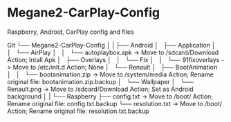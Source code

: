 # Megane2-CarPlay-Config
Raspberry, Android, CarPlay config and files

Git
└── Megane2-CarPlay-Config
    │
		|
    ├── Android
    │   ├── Application
    │   │   └── AirPlay
    │   │       └── autoplaybox.apk			-> Move to /sdcard/Download 	Action; Intall Apk
    │   ├── Overlays
    │   │   └── Fix
    │   │       └── 91fixoverlays				-> Move to /etc/init.d				Action; None
    │   └── Renault
    │       ├── BootAnimation						
    │       │   └── bootanimation.zip		-> Move to /system/media			Action; Rename original file: bootanimation.zip.backup
    │       └── Wallpaper
    │           └── Renault.png					-> Move to /sdcard/Download		Action; Set as Android background
    │
		|
		└── Raspberry
        ├── config.txt									-> Move to /boot/							Action; Rename original file: config.txt.backup
        └── resolution.txt							-> Move to /boot/							Action; Rename original file: resolution.txt.backup
